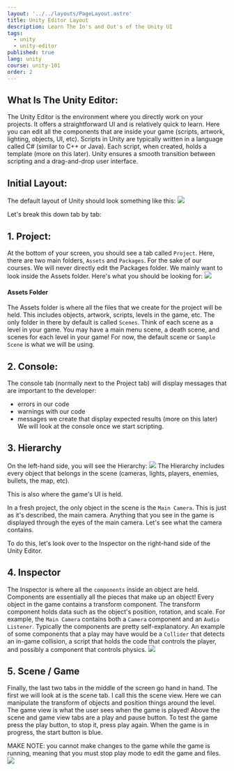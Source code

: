 ```yaml
---
layout: '../../layouts/PageLayout.astro'
title: Unity Editor Layout
description: Learn The In's and Out's of the Unity UI
tags:
  - unity
  - unity-editor
published: true
lang: unity
course: unity-101
order: 2
---
```


## What Is The Unity Editor:
The Unity Editor is the environment where you directly work on your projects. It offers a straightforward UI and is relatively quick to learn. Here you can edit all the components that are inside your game (scripts, artwork, lighting, objects, UI, etc). Scripts in Unity are typically written in a language called C# (similar to C++ or Java). Each script, when created, holds a template (more on this later). Unity ensures a smooth transition between scripting and a drag-and-drop user interface.

## Initial Layout:
The default layout of Unity should look something like this:
![](/imgs/unity/unity-101/BlankEditor.webp)

Let's break this down tab by tab:

## 1. Project:
At the bottom of your screen, you should see a tab called `Project`. Here, there are two main folders, `Assets` and `Packages`. For the sake of our courses. We will never directly edit the Packages folder. We mainly want to look inside the Assets folder.
Here's what you should be looking for:
![](/imgs/unity/unity-101/ProjectFolder.webp)
#### Assets Folder
The Assets folder is where all the files that we create for the project will be held. This includes objects, artwork, scripts, levels in the game, etc. The only folder in there by default is called `Scenes`. Think of each scene as a level in your game. You may have a main menu scene, a death scene, and scenes for each level in your game! For now, the default scene or `Sample Scene` is what we will be using.

## 2. Console:
The console tab (normally next to the Project tab) will display messages that are important to the developer:
- errors in our code
- warnings with our code
- messages we create that display expected results (more on this later)
We will look at the console once we start scripting.

## 3. Hierarchy
On the left-hand side, you will see the Hierarchy:
![](/imgs/unity/unity-101/Hierarchy.webp)
The Hierarchy includes every object that belongs in the scene (cameras, lights, players, enemies, bullets, the map, etc).

This is also where the game's UI is held.

In a fresh project, the only object in the scene is the `Main Camera`. This is just as it's described, the main camera. Anything that you see in the game is displayed through the eyes of the main camera. Let's see what the camera contains.

To do this, let's look over to the Inspector on the right-hand side of the Unity Editor.


## 4. Inspector
The Inspector is where all the `components` inside an object are held. Components are essentially all the pieces that make up an object! Every object in the game contains a transform component. The transform component holds data such as the object's position, rotation, and scale. For example, the `Main Camera` contains both a `Camera` component and an `Audio Listener`. Typically the components are pretty self-explanatory. An example of some components that a play may have would be a `Collider` that detects an in-game collision, a script that holds the code that controls the player, and possibly a component that controls physics.
![](/imgs/unity/unity-101/Inspector.webp)

## 5. Scene / Game
Finally, the last two tabs in the middle of the screen go hand in hand. The first we will look at is the scene tab. I call this the scene view. Here we can manipulate the transform of objects and position things around the level. The game view is what the user sees when the game is played! Above the scene and game view tabs are a play and pause button. To test the game press the play button, to stop it, press play again. When the game is in progress, the start button is blue.

MAKE NOTE: you cannot make changes to the game while the game is running, meaning that you must stop play mode to edit the game and files.
![](/imgs/unity/unity-101/MainWindow.webp)
